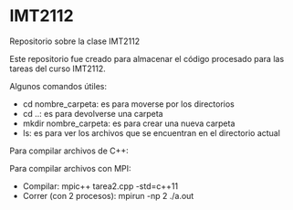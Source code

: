 # IMT2112
Repositorio sobre la clase IMT2112

Este repositorio fue creado para almacenar el código procesado para las tareas del curso IMT2112.

Algunos comandos útiles:
* cd nombre_carpeta: es para moverse por los directorios
* cd ..: es para devolverse una carpeta 
* mkdir nombre_carpeta: es para crear una nueva carpeta
* ls: es para ver los archivos que se encuentran en el directorio actual

Para compilar archivos de C++:


Para compilar archivos con MPI:
* Compilar: mpic++ tarea2.cpp -std=c++11
* Correr (con 2 procesos): mpirun -np 2 ./a.out